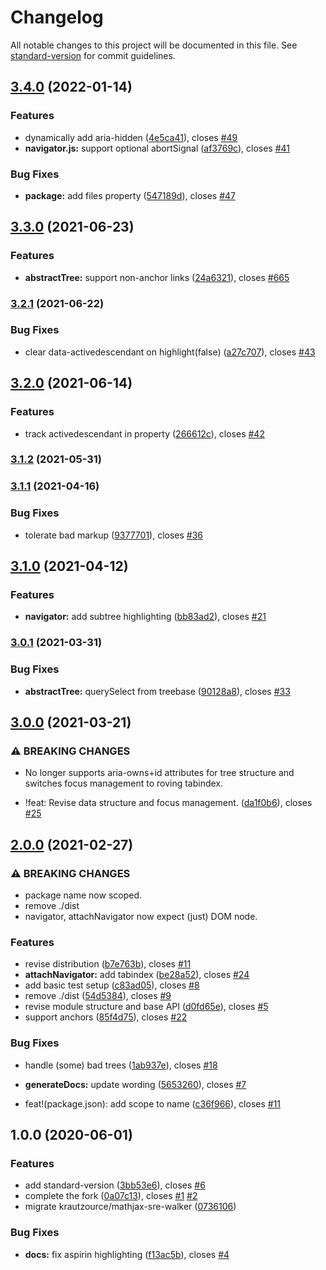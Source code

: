 # Changelog

All notable changes to this project will be documented in this file. See [standard-version](https://github.com/conventional-changelog/standard-version) for commit guidelines.

## [3.4.0](https://github.com/krautzource/aria-tree-walker/compare/v3.3.0...v3.4.0) (2022-01-14)


### Features

* dynamically add aria-hidden ([4e5ca41](https://github.com/krautzource/aria-tree-walker/commit/4e5ca41ffcd08f9dfb21e5b1dc8f02eabf987f5a)), closes [#49](https://github.com/krautzource/aria-tree-walker/issues/49)
* **navigator.js:** support optional abortSignal ([af3769c](https://github.com/krautzource/aria-tree-walker/commit/af3769c5c2390de6bdc708ddc70ab64e3391338b)), closes [#41](https://github.com/krautzource/aria-tree-walker/issues/41)


### Bug Fixes

* **package:** add files property ([547189d](https://github.com/krautzource/aria-tree-walker/commit/547189d05ba184dc18dcf2265f72b3db17409442)), closes [#47](https://github.com/krautzource/aria-tree-walker/issues/47)

## [3.3.0](https://github.com/krautzource/aria-tree-walker/compare/v3.2.1...v3.3.0) (2021-06-23)


### Features

* **abstractTree:** support non-anchor links ([24a6321](https://github.com/krautzource/aria-tree-walker/commit/24a6321d18edadc32a295c3782837f999f0559ff)), closes [#665](https://github.com/krautzource/aria-tree-walker/issues/665)

### [3.2.1](https://github.com/krautzource/aria-tree-walker/compare/v3.2.0...v3.2.1) (2021-06-22)


### Bug Fixes

* clear data-activedescendant on highlight(false) ([a27c707](https://github.com/krautzource/aria-tree-walker/commit/a27c707d1f37b9292999310502853670b1cee338)), closes [#43](https://github.com/krautzource/aria-tree-walker/issues/43)

## [3.2.0](https://github.com/krautzource/aria-tree-walker/compare/v3.1.2...v3.2.0) (2021-06-14)


### Features

* track activedescendant in property ([266612c](https://github.com/krautzource/aria-tree-walker/commit/266612c596bcb2bb72c46edf38f70e6f02fefe32)), closes [#42](https://github.com/krautzource/aria-tree-walker/issues/42)

### [3.1.2](https://github.com/krautzource/aria-tree-walker/compare/v3.1.1...v3.1.2) (2021-05-31)

### [3.1.1](https://github.com/krautzource/aria-tree-walker/compare/v3.1.0...v3.1.1) (2021-04-16)


### Bug Fixes

* tolerate bad markup ([9377701](https://github.com/krautzource/aria-tree-walker/commit/9377701742014a5eb4e97fb0fda7bca9b5f09573)), closes [#36](https://github.com/krautzource/aria-tree-walker/issues/36)

## [3.1.0](https://github.com/krautzource/aria-tree-walker/compare/v3.0.1...v3.1.0) (2021-04-12)


### Features

* **navigator:** add subtree highlighting ([bb83ad2](https://github.com/krautzource/aria-tree-walker/commit/bb83ad2b254e17312c4c11010ebf8b648499184d)), closes [#21](https://github.com/krautzource/aria-tree-walker/issues/21)

### [3.0.1](https://github.com/krautzource/aria-tree-walker/compare/v3.0.0...v3.0.1) (2021-03-31)


### Bug Fixes

* **abstractTree:** querySelect from treebase ([90128a8](https://github.com/krautzource/aria-tree-walker/commit/90128a87fec1c6a0615ce012ead7285d8d953043)), closes [#33](https://github.com/krautzource/aria-tree-walker/issues/33)

## [3.0.0](https://github.com/krautzource/aria-tree-walker/compare/v2.0.0...v3.0.0) (2021-03-21)


### ⚠ BREAKING CHANGES

* No longer supports aria-owns+id attributes for tree structure and switches focus management to roving tabindex.

* !feat: Revise data structure and focus management. ([da1f0b6](https://github.com/krautzource/aria-tree-walker/commit/da1f0b6723b78ae731603b773a628255a6066738)), closes [#25](https://github.com/krautzource/aria-tree-walker/issues/25)

## [2.0.0](https://github.com/krautzource/aria-tree-walker/compare/v1.0.0...v2.0.0) (2021-02-27)


### ⚠ BREAKING CHANGES

* package name now scoped.
* remove ./dist
* navigator, attachNavigator now expect (just) DOM node.

### Features

* revise distribution ([b7e763b](https://github.com/krautzource/aria-tree-walker/commit/b7e763b225e584dd620c09829aa6b1758aac4580)), closes [#11](https://github.com/krautzource/aria-tree-walker/issues/11)
* **attachNavigator:** add tabindex ([be28a52](https://github.com/krautzource/aria-tree-walker/commit/be28a52b3756afc9c4afb337da1f606374a27700)), closes [#24](https://github.com/krautzource/aria-tree-walker/issues/24)
* add basic test setup ([c83ad05](https://github.com/krautzource/aria-tree-walker/commit/c83ad05384185f5456bea4c628a1fa63f1c930a7)), closes [#8](https://github.com/krautzource/aria-tree-walker/issues/8)
* remove ./dist ([54d5384](https://github.com/krautzource/aria-tree-walker/commit/54d5384dedd8bfaa1a3e6503587dc6ac56fbc759)), closes [#9](https://github.com/krautzource/aria-tree-walker/issues/9)
* revise module structure and base API ([d0fd65e](https://github.com/krautzource/aria-tree-walker/commit/d0fd65ef4c35b387f2bedb06fec1b7875f6b1f38)), closes [#5](https://github.com/krautzource/aria-tree-walker/issues/5)
* support anchors ([85f4d75](https://github.com/krautzource/aria-tree-walker/commit/85f4d7526c738d7247a66afa39cd5e8d918a3153)), closes [#22](https://github.com/krautzource/aria-tree-walker/issues/22)


### Bug Fixes

* handle (some) bad trees ([1ab937e](https://github.com/krautzource/aria-tree-walker/commit/1ab937ecd5309e704e848d2f0cdda8bbd989bfd2)), closes [#18](https://github.com/krautzource/aria-tree-walker/issues/18)
* **generateDocs:** update wording ([5653260](https://github.com/krautzource/aria-tree-walker/commit/565326055b50c54dde51f0c6552ac8e0837fba73)), closes [#7](https://github.com/krautzource/aria-tree-walker/issues/7)


* feat!(package.json): add scope to name ([c36f966](https://github.com/krautzource/aria-tree-walker/commit/c36f9666f5f658f22d2797f534035b8ca4aa063d)), closes [#11](https://github.com/krautzource/aria-tree-walker/issues/11)

## 1.0.0 (2020-06-01)


### Features

* add standard-version ([3bb53e6](https://github.com/krautzource/aria-tree-walker/commit/3bb53e6cf5dfdb507a83567801721f50a0ee9aa9)), closes [#6](https://github.com/krautzource/aria-tree-walker/issues/6)
* complete the fork ([0a07c13](https://github.com/krautzource/aria-tree-walker/commit/0a07c136f8184da6a07a9704420355d3ead6baeb)), closes [#1](https://github.com/krautzource/aria-tree-walker/issues/1) [#2](https://github.com/krautzource/aria-tree-walker/issues/2)
* migrate krautzource/mathjax-sre-walker ([0736106](https://github.com/krautzource/aria-tree-walker/commit/073610638fd5273eca007a6cdcaf812709944432))


### Bug Fixes

* **docs:** fix aspirin highlighting ([f13ac5b](https://github.com/krautzource/aria-tree-walker/commit/f13ac5be86491b5bf3770ab8be7c7b4f7d4ece9d)), closes [#4](https://github.com/krautzource/aria-tree-walker/issues/4)
